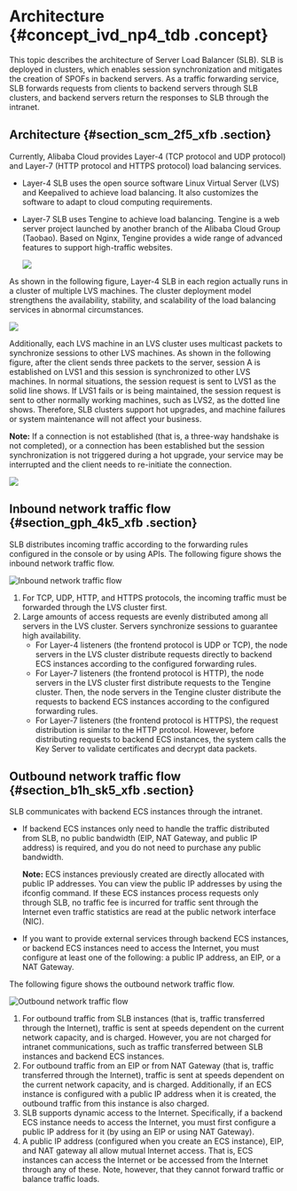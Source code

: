 # Architecture {#concept_ivd_np4_tdb .concept}

This topic describes the architecture of Server Load Balancer \(SLB\). SLB is deployed in clusters, which enables session synchronization and mitigates the creation of SPOFs in backend servers. As a traffic forwarding service, SLB forwards requests from clients to backend servers through SLB clusters, and backend servers return the responses to SLB through the intranet.

## Architecture {#section_scm_2f5_xfb .section}

Currently, Alibaba Cloud provides Layer-4 \(TCP protocol and UDP protocol\) and Layer-7 \(HTTP protocol and HTTPS protocol\) load balancing services.

-   Layer-4 SLB uses the open source software Linux Virtual Server \(LVS\) and Keepalived to achieve load balancing. It also customizes the software to adapt to cloud computing requirements.
-   Layer-7 SLB uses Tengine to achieve load balancing. Tengine is a web server project launched by another branch of the Alibaba Cloud Group \(Taobao\). Based on Nginx, Tengine provides a wide range of advanced features to support high-traffic websites.

    ![](http://static-aliyun-doc.oss-cn-hangzhou.aliyuncs.com/assets/img/4092/1561082586938_en-US.png)


As shown in the following figure, Layer-4 SLB in each region actually runs in a cluster of multiple LVS machines. The cluster deployment model strengthens the availability, stability, and scalability of the load balancing services in abnormal circumstances.

![](http://static-aliyun-doc.oss-cn-hangzhou.aliyuncs.com/assets/img/4092/1561082586939_en-US.png)

Additionally, each LVS machine in an LVS cluster uses multicast packets to synchronize sessions to other LVS machines. As shown in the following figure, after the client sends three packets to the server, session A is established on LVS1 and this session is synchronized to other LVS machines. In normal situations, the session request is sent to LVS1 as the solid line shows. If LVS1 fails or is being maintained, the session request is sent to other normally working machines, such as LVS2, as the dotted line shows. Therefore, SLB clusters support hot upgrades, and machine failures or system maintenance will not affect your business.

**Note:** If a connection is not established \(that is, a three-way handshake is not completed\), or a connection has been established but the session synchronization is not triggered during a hot upgrade, your service may be interrupted and the client needs to re-initiate the connection.

![](http://static-aliyun-doc.oss-cn-hangzhou.aliyuncs.com/assets/img/4092/1561082586941_en-US.png)

## Inbound network traffic flow {#section_gph_4k5_xfb .section}

SLB distributes incoming traffic according to the forwarding rules configured in the console or by using APIs. The following figure shows the inbound network traffic flow.

![](../DNslb1866251/../DNSLB11827830/images/2333_en-US.png "Inbound network traffic flow")

1.  For TCP, UDP, HTTP, and HTTPS protocols, the incoming traffic must be forwarded through the LVS cluster first.
2.  Large amounts of access requests are evenly distributed among all servers in the LVS cluster. Servers synchronize sessions to guarantee high availability.
    -   For Layer-4 listeners \(the frontend protocol is UDP or TCP\), the node servers in the LVS cluster distribute requests directly to backend ECS instances according to the configured forwarding rules.
    -   For Layer-7 listeners \(the frontend protocol is HTTP\), the node servers in the LVS cluster first distribute requests to the Tengine cluster. Then, the node servers in the Tengine cluster distribute the requests to backend ECS instances according to the configured forwarding rules.
    -   For Layer-7 listeners \(the frontend protocol is HTTPS\), the request distribution is similar to the HTTP protocol. However, before distributing requests to backend ECS instances, the system calls the Key Server to validate certificates and decrypt data packets.

## Outbound network traffic flow {#section_b1h_sk5_xfb .section}

SLB communicates with backend ECS instances through the intranet.

-   If backend ECS instances only need to handle the traffic distributed from SLB, no public bandwidth \(EIP, NAT Gateway, and public IP address\) is required, and you do not need to purchase any public bandwidth.

    **Note:** ECS instances previously created are directly allocated with public IP addresses. You can view the public IP addresses by using the ifconfig command. If these ECS instances process requests only through SLB, no traffic fee is incurred for traffic sent through the Internet even traffic statistics are read at the public network interface \(NIC\).

-   If you want to provide external services through backend ECS instances, or backend ECS instances need to access the Internet, you must configure at least one of the following: a public IP address, an EIP, or a NAT Gateway.

The following figure shows the outbound network traffic flow.

![](../DNslb1866251/../DNSLB11827830/images/2335_en-US.png "Outbound network traffic flow")

1.  For outbound traffic from SLB instances \(that is, traffic transferred through the Internet\), traffic is sent at speeds dependent on the current network capacity, and is charged. However, you are not charged for intranet communications, such as traffic transferred between SLB instances and backend ECS instances.
2.  For outbound traffic from an EIP or from NAT Gateway \(that is, traffic transferred through the Internet\), traffic is sent at speeds dependent on the current network capacity, and is charged. Additionally, if an ECS instance is configured with a public IP address when it is created, the outbound traffic from this instance is also charged.
3.  SLB supports dynamic access to the Internet. Specifically, if a backend ECS instance needs to access the Internet, you must first configure a public IP address for it \(by using an EIP or using NAT Gateway\).
4.  A public IP address \(configured when you create an ECS instance\), EIP, and NAT gateway all allow mutual Internet access. That is, ECS instances can access the Internet or be accessed from the Internet through any of these. Note, however, that they cannot forward traffic or balance traffic loads.

